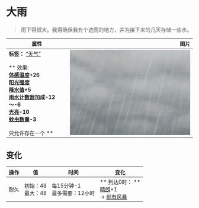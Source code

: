 # 大雨  
> 雨下得很大。我得确保我有个遮雨的地方，并为接下来的几天存储一些水。  
  
  属性  |   图片   
 ----  |  ----:   
 **标签：**	[“天气”](tag_Weather.md)<br><br>** 效果: **<br>[体感温度](TemperaturePerceived.md)+26<br>[阳光强度](SunStrength.md)<br>[降水值](RainValue.md)+5<br>[雨水计数器](RainCounter.md)加成-12～-6<br>[光亮](Light.md)-10<br>[蚊虫数量](BugPopulation.md)-3<br><br>** 只允许存在一个 **  |  ![](Sprite/WeatherHeavyRain_0.png)   
  
## 变化   
操作  |  值  |  时间  |  变化  
----  |  ----  |  ----  |  ----  
耐久  |  初始：48<br>最大：48  |  每15分钟-1<br>最多需要：12小时  |  ** 到达0时： **<br>[晴朗](TropicalIsland_ClearStart.md)+1 <br>→ [前有风暴](OpenSea_StormFront.md)  
